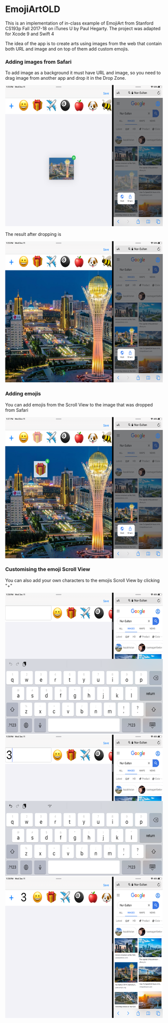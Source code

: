 # EmojiArtOLD

This is an implementation of in-class example of EmojiArt from Stanford CS193p Fall 2017-18 on iTunes U by Paul Hegarty. The project was adapted for Xcode 9 and Swift 4

The idea of the app is to create arts using images from the web that contain both URL and image and on top of them add custom emojis.

### Adding images from Safari

To add image as a background it must have URL and image, so you need to drag image from another app and drop it in the Drop Zone.

<img src="/EmojiArtOLD/images/0.png" width="600" height="450">

The result after dropping is

<img src="/EmojiArtOLD/images/1.png" width="600" height="450">

### Adding emojis

You can add emojis from the Scroll View to the image that was dropped from Safari

<img src="/EmojiArtOLD/images/2.png" width="600" height="450">

### Customising the emoji Scroll View

You can also add your own characters to the emojis Scroll View by clicking "+"

<img src="/EmojiArtOLD/images/3.png" width="600" height="450">
<img src="/EmojiArtOLD/images/4.png" width="600" height="450">
<img src="/EmojiArtOLD/images/5.png" width="600" height="450">
